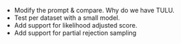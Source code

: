  - Modify the prompt & compare. Why do we have TULU.
 - Test per dataset with a small model.
 - Add support for likelihood adjusted score.
 - Add support for partial rejection sampling